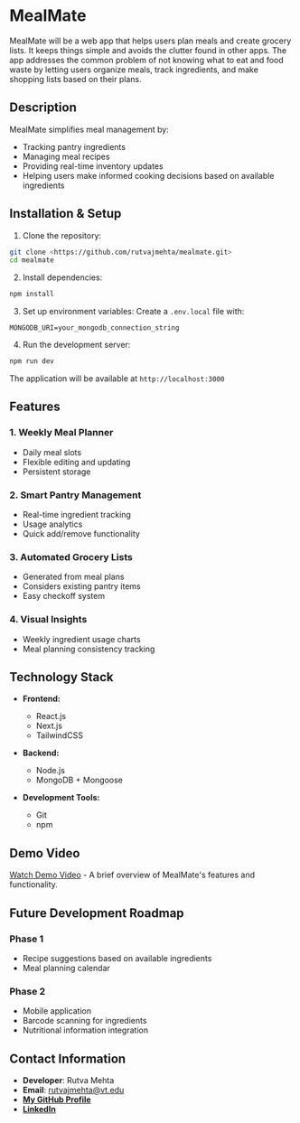 # MealMate

MealMate will be a web app that helps users plan meals and create grocery lists. It keeps things simple and avoids the clutter found in other apps. The app addresses the common problem of not knowing what to eat and food waste by letting users organize meals, track ingredients, and make shopping lists based on their plans.

## Description

MealMate simplifies meal management by:
- Tracking pantry ingredients
- Managing meal recipes
- Providing real-time inventory updates
- Helping users make informed cooking decisions based on available ingredients

## Installation & Setup

1. Clone the repository:
```bash
git clone <https://github.com/rutvajmehta/mealmate.git>
cd mealmate
```

2. Install dependencies:
```bash
npm install
```

3. Set up environment variables:
Create a `.env.local` file with:
```
MONGODB_URI=your_mongodb_connection_string
```

4. Run the development server:
```bash
npm run dev
```

The application will be available at `http://localhost:3000`

## Features

### 1. Weekly Meal Planner
- Daily meal slots
- Flexible editing and updating
- Persistent storage

### 2. Smart Pantry Management
- Real-time ingredient tracking
- Usage analytics
- Quick add/remove functionality

### 3. Automated Grocery Lists
- Generated from meal plans
- Considers existing pantry items
- Easy checkoff system

### 4. Visual Insights
- Weekly ingredient usage charts
- Meal planning consistency tracking

## Technology Stack

- **Frontend:**
  - React.js
  - Next.js
  - TailwindCSS

- **Backend:**
  - Node.js
  - MongoDB + Mongoose

- **Development Tools:**
  - Git
  - npm

## Demo Video

[Watch Demo Video](link_to_your_demo_video) - A brief overview of MealMate's features and functionality.

## Future Development Roadmap

### Phase 1
- Recipe suggestions based on available ingredients
- Meal planning calendar

### Phase 2
- Mobile application
- Barcode scanning for ingredients
- Nutritional information integration

## Contact Information

- **Developer**: Rutva Mehta
- **Email**: [rutvajmehta@vt.edu](mailto:rutvajmehta@vt.edu)
- [**My GitHub Profile**](https://github.com/rutvajmehta)
- [**LinkedIn**](https://www.linkedin.com/in/rutvajmehta/)
